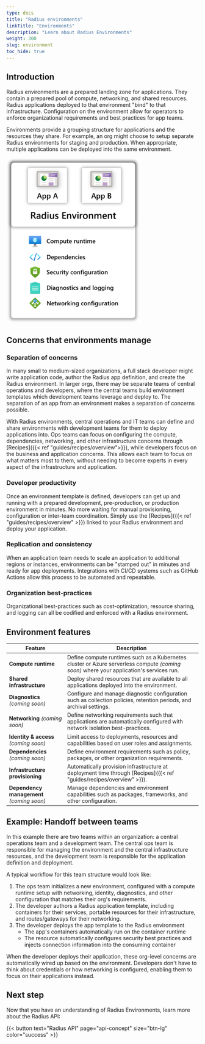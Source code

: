 ```yaml
---
type: docs
title: "Radius environments"
linkTitle: "Environments"
description: "Learn about Radius Environments"
weight: 300
slug: environment
toc_hide: true
---
```


## Introduction

Radius environments are a prepared landing zone for applications. They contain a prepared pool of compute, networking, and shared resources. Radius applications deployed to that environment "bind" to that infrastructure. Configuration on the environment allow for operators to enforce organizational requirements and best practices for app teams.

Environments provide a grouping structure for applications and the resources they share. For example, an org might choose to setup separate Radius environments for staging and production. When appropriate, multiple applications can be deployed into the same environment.

<img src="env-with-apps-example.png" alt="Diagram of multiple Radius environments deployed to Azure. One environment contains 1 app, the other environment contains multiple apps." width="350px" />

## Concerns that environments manage

### Separation of concerns

In many small to medium-sized organizations, a full stack developer might write application code, author the Radius app definition, and create the Radius environment. In larger orgs, there may be separate teams of central operations and developers, where the central teams build environment templates which development teams leverage and deploy to. The separation of an app from an environment makes a separation of concerns possible.

With Radius environments, central operations and IT teams can define and share environments with development teams for them to deploy applications into. Ops teams can focus on configuring the compute, dependencies, networking, and other infrastructure concerns through [Recipes]({{< ref "guides/recipes/overview">}}), while developers focus on the business and application concerns. This allows each team to focus on what matters most to them, without needing to become experts in every aspect of the infrastructure and application.

### Developer productivity

Once an environment template is defined, developers can get up and running with a prepared development, pre-production, or production environment in minutes. No more waiting for manual provisioning, configuration or inter-team coordination. Simply use the [Recipes]({{< ref "guides/recipes/overview" >}}) linked to your Radius environment and deploy your application.

### Replication and consistency

When an application team needs to scale an application to additional regions or instances, environments can be "stamped out" in minutes and ready for app deployments. Integrations with CI/CD systems such as GitHub Actions allow this process to be automated and repeatable.

### Organization best-practices

Organizational best-practices such as cost-optimization, resource sharing, and logging can all be codified and enforced with a Radius environment.

## Environment features

| Feature | Description |
|---------|-------------|
| **Compute runtime** | Define compute runtimes such as a Kubernetes cluster or Azure serverless compute *(coming soon)* where your application's services run. |
| **Shared infrastructure** | Deploy shared resources that are available to all applications deployed into the environment.
| **Diagnostics** *(coming soon)* | Configure and manage diagnostic configuration such as collection policies, retention periods, and archival settings.
| **Networking** *(coming soon)* | Define networking requirements such that applications are automatically configured with network isolation best-practices.
| **Identity & access** *(coming soon)* | Limit access to deployments, resources and capabilities based on user roles and assignments.
| **Dependencies** *(coming soon)* | Define environment requirements such as policy, packages, or other organization requirements.
| **Infrastructure provisioning** | Automatically provision infrastructure at deployment time through [Recipes]({{< ref "guides/recipes/overview" >}}).
| **Dependency management** *(coming soon)* | Manage dependencies and environment capabilities such as packages, frameworks, and other configuration.

## Example: Handoff between teams

In this example there are two teams within an organization: a central operations team and a development team. The central ops team is responsible for managing the environment and the central infrastructure resources, and the development team is responsible for the application definition and deployment.

A typical workflow for this team structure would look like:

1. The ops team initializes a new environment, configured with a compute runtime setup with networking, identity, diagnostics, and other configuration that matches their org's requirements.
1. The developer authors a Radius application template, including containers for their services, portable resources for their infrastructure, and routes/gateways for their networking.
1. The developer deploys the app template to the Radius environment
   - The app's containers automatically run on the container runtime
   - The resource automatically configures security best practices and injects connection information into the consuming container

When the developer deploys their application, these org-level concerns are automatically wired up based on the environment. Developers don't have to think about credentials or how networking is configured, enabling them to focus on their applications instead.

## Next step

Now that you have an understanding of Radius Environments, learn more about the Radius API:

{{< button text="Radius API" page="api-concept" size="btn-lg" color="success" >}}